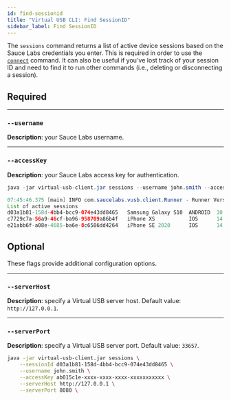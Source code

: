 ```yaml
---
id: find-sessionid
title: "Virtual USB CLI: Find SessionID"
sidebar_label: Find SessionID
---
```


The `sessions` command returns a list of active device sessions based on the Sauce Labs credentials you enter. This is required in order to use the [`connect`](/dev/cli/virtual-usb/connect-session) command. It can also be useful if you've lost track of your session ID and need to find it to run other commands (i.e., deleting or disconnecting a session).

## Required

---
### `--username`
__Description__: your Sauce Labs username.

---
### `--accessKey`
__Description__: your Sauce Labs access key for authentication.

```java title="Basic Example (required flags only)"
java -jar virtual-usb-client.jar sessions --username john.smith --accessKey ab015c1e-xxxx-xxxx-xxxx-xxxxxxxxxxx
```

```java title="Sample Response"
07:45:46.375 [main] INFO com.saucelabs.vusb.client.Runner - Runner Version 2.0.0
List of active sessions
d03a1b81-158d-4bb4-bcc9-074e43dd8465   Samsung Galaxy S10  ANDROID  10
c7729c7a-56a9-46cf-ba96-958709a86b4f   iPhone XS           IOS      14.3
e21abb6f-a08e-4685-ba6e-8c6586dd4264   iPhone SE 2020      IOS      14.3
```

## Optional

These flags provide additional configuration options.

---
### `--serverHost`
__Description__: specify a Virtual USB server host. Default value: `http://127.0.0.1`.

---
### `--serverPort`
__Description__: specify a Virtual USB server port. Default value: `33657`.

```bash title="Full Example (includes optional flags)"
java -jar virtual-usb-client.jar sessions \
    --sessionId d03a1b81-158d-4bb4-bcc9-074e43dd8465 \
    --username john.smith \
    --accessKey ab015c1e-xxxx-xxxx-xxxx-xxxxxxxxxxx \
    --serverHost http://127.0.0.1 \
    --serverPort 8080 \
```
